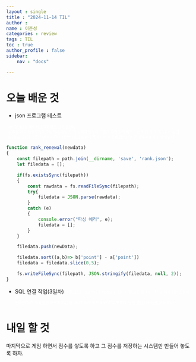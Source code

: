 ```yaml
---
layout : single
title : "2024-11-14 TIL"
author : 
name : 이준성
categories : review
tags : TIL
toc : true
author_profile : false
sidebar:
    nav : "docs"

---
```

# 오늘 배운 것

-  json 프로그램 테스트

<span style = "color:white; font-size:70%">json 형식으로 데이터를 저장하는 걸 만들었다.<br>
sql 쪽을 계속 연결하려고 오늘 하루 종일 쓴 건 성과가 없는데 막판에 작업한 게 빠르고 쉽게 된 건 좀 회의감이 든다.<br>
그러고 보니 이걸 정렬하면서 기존에 정렬할 때 함수 안에 들어가는 게 콜백 함수라는 걸 이제야 눈치 채게 되었다.
</span>

```js
function rank_renewal(newdata)
{
    const filepath = path.join(__dirname, 'save', 'rank.json');
    let filedata = [];

    if(fs.existsSync(filepath))
    {
        const rawdata = fs.readFileSync(filepath);
        try{
            filedata = JSON.parse(rawdata);
        }
        catch (e)
        {
            console.error("파싱 에러", e);
            filedata = [];
        }
    }

    filedata.push(newData);

    filedata.sort((a,b)=> b['point'] - a['point'])
    filedata = filedata.slice(0,5);

    fs.writeFileSync(filepath, JSON.stringify(filedata, null, 2));
}
```



-  SQL 연결 작업(3일차)
<span style = "color:white; font-size:70%">연결 코드는 찾았는데 뭔가 denial 걸리는 걸 보면 뭔가 더 설정을 해야 하는 모양이다.<br>
진짜 뭔가 더 필요한 건 가르쳐 주실 때 배우고 나서 시도해 봐야 할 것 같다. 남은 기간 내에는 힘들 듯 하다.
</span>

# 내일 할 것
마지막으로 게임 하면서 점수를 쌓도록 하고 그 점수를 저장하는 시스템만 만들어 놓도록 하자.